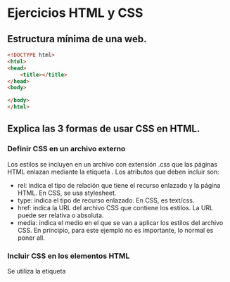 # Ejercicios HTML y CSS
## Estructura mínima de una web.
```html
<!DOCTYPE html>
<html>
<head>
	<title></title>
</head>
<body>

</body>
</html>
```

## Explica las 3 formas de usar CSS en HTML.

### Definir CSS en un archivo externo

Los estilos se incluyen en un archivo con extensión .css que las páginas HTML enlazan mediante la etiqueta <link>. Los atributos que deben incluir son:

- rel: indica el tipo de relación que tiene el recurso enlazado y la página HTML. En CSS, se usa stylesheet.
- type: indica el tipo de recurso enlazado. En CSS, es text/css.
- href: indica la URL del archivo CSS que contiene los estilos. La URL puede ser relativa o absoluta.
- media: indica el medio en el que se van a aplicar los estilos del archivo CSS. En principio, para este ejemplo no es importante, lo normal es poner all.

### Incluir CSS en los elementos HTML

Se utiliza la etiqueta <style> como atributo de la etiqueta que queremos personalizar.
	
### Incluir CSS en el propio documento HTML

Mediante la etiqueta <style> dentro de la cabecera del documento. Dentro de <style> ponemos los estilos que queramos incluir en el documento HTML. Es importante incluir el atributo type=”text/css”.

Es usado para definir estilos especificos en una determinada página HTML. Su desventaja es a la hora de modificar los estilos, ya que debemos cambiar los estilos de todas las páginas donde lo hayamos incluido de esta manera.

## Crea una lista sin ordenar con 5 ingredientes de una receta de cocina.
```html
<!DOCTYPE html>
<html>
<head>
<style>
ul {
    list-style-type: square;
}
</style>
</head>
<body>
	<p>Ingredientes:</p>
	<ul>
		<li>1 cucharada de sal</li>
		<li>500g de harina</li>
		<li>2 huevos</li>
		<li>500ml de acite</li>
		<li>Veneno mortal</li>
	</ul>
</body>
</html>
```

## Como se puede incluir javascript en HTML.

### Introducir JavaScript en los elementos de HTML
Esta es la forma menos utilizada, consiste precisamente en introducir los elementos de JavaSript en una etiqueta de nuestro código html, un ejemplo sería ```html"<span onclick="alert('Hola Mundo!')">Haz click aquí</span>"```, el problema que tiene este método es que ensucia mucho el código HTML y complica su mantenimiento.

### Introducir JavaScript en el documento
Seguimos introduciendo el código dentro del mismo documento solo que esta vez lo hacemos entre las etiquetas <script> que se pueden introducir en cualquier parte del código html, aunque es recomendable que se haga dentro de la cabecera del documento XHTML, es decir dentro de la etiqueta <head>. 
Ejemplo:
```html	
<html>
<head>
    <title>Introducción de código js en las etiquetas script</title>
    <script type="text/javascript">
        alert('Hola Mundo!');
    </script>
</head>
<body>
Bienvenido a JavaScript
</body>
</html>
```
Para que el documento quede validado la etiqueta script debe de tener el atributo type=”text/javascript”.

### Introducir JavaScript en un archivo externo
La mejor opción cuando tenemos un código que afecta a diferentes páginas del sitio o es un código muy elaborado.

Para ello utilizamos de nuevo la etiqueta script que podemos repetir para insertar diferentes archivos JS en un mismo sitio por medio del atributo src que apunta la url del archivo JS que se quiere enlazar. Estos archivos cuya extensión es .js se pueden crear con cualquier editor de texto que queramos.
